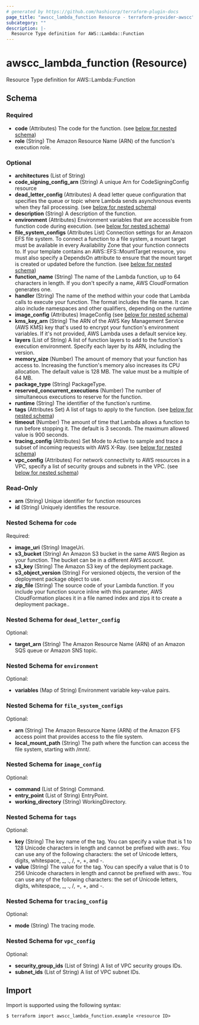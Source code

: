 ```yaml
---
# generated by https://github.com/hashicorp/terraform-plugin-docs
page_title: "awscc_lambda_function Resource - terraform-provider-awscc"
subcategory: ""
description: |-
  Resource Type definition for AWS::Lambda::Function
---
```


# awscc_lambda_function (Resource)

Resource Type definition for AWS::Lambda::Function



<!-- schema generated by tfplugindocs -->
## Schema

### Required

- **code** (Attributes) The code for the function. (see [below for nested schema](#nestedatt--code))
- **role** (String) The Amazon Resource Name (ARN) of the function's execution role.

### Optional

- **architectures** (List of String)
- **code_signing_config_arn** (String) A unique Arn for CodeSigningConfig resource
- **dead_letter_config** (Attributes) A dead letter queue configuration that specifies the queue or topic where Lambda sends asynchronous events when they fail processing. (see [below for nested schema](#nestedatt--dead_letter_config))
- **description** (String) A description of the function.
- **environment** (Attributes) Environment variables that are accessible from function code during execution. (see [below for nested schema](#nestedatt--environment))
- **file_system_configs** (Attributes List) Connection settings for an Amazon EFS file system. To connect a function to a file system, a mount target must be available in every Availability Zone that your function connects to. If your template contains an AWS::EFS::MountTarget resource, you must also specify a DependsOn attribute to ensure that the mount target is created or updated before the function. (see [below for nested schema](#nestedatt--file_system_configs))
- **function_name** (String) The name of the Lambda function, up to 64 characters in length. If you don't specify a name, AWS CloudFormation generates one.
- **handler** (String) The name of the method within your code that Lambda calls to execute your function. The format includes the file name. It can also include namespaces and other qualifiers, depending on the runtime
- **image_config** (Attributes) ImageConfig (see [below for nested schema](#nestedatt--image_config))
- **kms_key_arn** (String) The ARN of the AWS Key Management Service (AWS KMS) key that's used to encrypt your function's environment variables. If it's not provided, AWS Lambda uses a default service key.
- **layers** (List of String) A list of function layers to add to the function's execution environment. Specify each layer by its ARN, including the version.
- **memory_size** (Number) The amount of memory that your function has access to. Increasing the function's memory also increases its CPU allocation. The default value is 128 MB. The value must be a multiple of 64 MB.
- **package_type** (String) PackageType.
- **reserved_concurrent_executions** (Number) The number of simultaneous executions to reserve for the function.
- **runtime** (String) The identifier of the function's runtime.
- **tags** (Attributes Set) A list of tags to apply to the function. (see [below for nested schema](#nestedatt--tags))
- **timeout** (Number) The amount of time that Lambda allows a function to run before stopping it. The default is 3 seconds. The maximum allowed value is 900 seconds.
- **tracing_config** (Attributes) Set Mode to Active to sample and trace a subset of incoming requests with AWS X-Ray. (see [below for nested schema](#nestedatt--tracing_config))
- **vpc_config** (Attributes) For network connectivity to AWS resources in a VPC, specify a list of security groups and subnets in the VPC. (see [below for nested schema](#nestedatt--vpc_config))

### Read-Only

- **arn** (String) Unique identifier for function resources
- **id** (String) Uniquely identifies the resource.

<a id="nestedatt--code"></a>
### Nested Schema for `code`

Required:

- **image_uri** (String) ImageUri.
- **s3_bucket** (String) An Amazon S3 bucket in the same AWS Region as your function. The bucket can be in a different AWS account.
- **s3_key** (String) The Amazon S3 key of the deployment package.
- **s3_object_version** (String) For versioned objects, the version of the deployment package object to use.
- **zip_file** (String) The source code of your Lambda function. If you include your function source inline with this parameter, AWS CloudFormation places it in a file named index and zips it to create a deployment package..


<a id="nestedatt--dead_letter_config"></a>
### Nested Schema for `dead_letter_config`

Optional:

- **target_arn** (String) The Amazon Resource Name (ARN) of an Amazon SQS queue or Amazon SNS topic.


<a id="nestedatt--environment"></a>
### Nested Schema for `environment`

Optional:

- **variables** (Map of String) Environment variable key-value pairs.


<a id="nestedatt--file_system_configs"></a>
### Nested Schema for `file_system_configs`

Optional:

- **arn** (String) The Amazon Resource Name (ARN) of the Amazon EFS access point that provides access to the file system.
- **local_mount_path** (String) The path where the function can access the file system, starting with /mnt/.


<a id="nestedatt--image_config"></a>
### Nested Schema for `image_config`

Optional:

- **command** (List of String) Command.
- **entry_point** (List of String) EntryPoint.
- **working_directory** (String) WorkingDirectory.


<a id="nestedatt--tags"></a>
### Nested Schema for `tags`

Optional:

- **key** (String) The key name of the tag. You can specify a value that is 1 to 128 Unicode characters in length and cannot be prefixed with aws:. You can use any of the following characters: the set of Unicode letters, digits, whitespace, _, ., /, =, +, and -.
- **value** (String) The value for the tag. You can specify a value that is 0 to 256 Unicode characters in length and cannot be prefixed with aws:. You can use any of the following characters: the set of Unicode letters, digits, whitespace, _, ., /, =, +, and -.


<a id="nestedatt--tracing_config"></a>
### Nested Schema for `tracing_config`

Optional:

- **mode** (String) The tracing mode.


<a id="nestedatt--vpc_config"></a>
### Nested Schema for `vpc_config`

Optional:

- **security_group_ids** (List of String) A list of VPC security groups IDs.
- **subnet_ids** (List of String) A list of VPC subnet IDs.

## Import

Import is supported using the following syntax:

```shell
$ terraform import awscc_lambda_function.example <resource ID>
```

